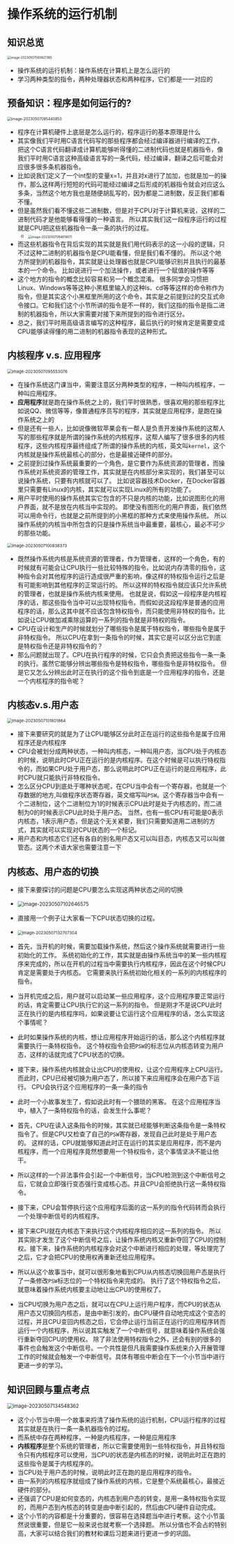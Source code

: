 # 操作系统的运行机制



## 知识总览

<img src="https://cvp.oss-cn-shanghai.aliyuncs.com/picgo/202305070936542.png" alt="image-20230507093621365" style="zoom:50%;" />

* 操作系统的运行机制：操作系统在计算机上是怎么运行的
* 学习两种类型的指令，两种处理器状态和两种程序，它们都是一一对应的



## 预备知识：程序是如何运行的?

<img src="https://cvp.oss-cn-shanghai.aliyuncs.com/picgo/202305070954985.png" alt="image-20230507095440853" style="zoom: 60%;" />

* 程序在计算机硬件上底层是怎么运行的，程序运行的基本原理是什么
* 其实像我们平时用C语言代码写的那些程序都会经过编译器进行编译的工作，把这个C语言代码翻译成计算机能够听得懂的二进制代码也就是机器指令，像我们平时用C语言这种高级语言写的一条代码，经过编译，翻译之后可能会对应很多很多条机器指令。
* 比如说我们定义了一个int型的变量x=1，并且对x进行了加加，也就是加一的操作，那么这样两行短短的代码可能经过编译之后形成的机器指令就会对应这么多条，当然这个地方我也是随便胡乱写的，因为都是二进制数，反正我们都看不懂。 
* 但是虽然我们看不懂这些二进制数，但是对于CPU对于计算机来说，这样的二进制代码才是他能够看得懂的一种语言。 所以其实我们这一段程序运行的过程就是CPU把这些机器指令一条一条的执行的过程。
  * <img src="https://cvp.oss-cn-shanghai.aliyuncs.com/picgo/202305070946198.png" alt="image-20230507094619071" style="zoom: 50%;" />
* 而这些机器指令在背后实现的其实就是我们用代码表示的这一小段的逻辑，只不过这种二进制的机器指令是CPU能看懂，但是我们看不懂的。 所以这个地方所提到的机器指令，其实就是让处理器也就是CPU能够识别并且执行的最基本的一个命令。 比如说进行一个加法操作，或者进行一个赋值的操作等等
* 这个地方的指令的概念比较容易和另一个概念混淆。 很多同学会习惯把Linux、Windows等等这种小黑框里输入的这种ls、cd等等这样的命令称作为指令，但是其实这个小黑框里所用的这个命令，其实是之前提到过的交互式命令接口。它和我们这个小节所讲的指令是不一样的，我们这指的指令是指二进制的机器指令，所以大家需要对接下来所提到的指令进行区分。 
* 总之，我们平时用高级语言编写的这种程序，最后执行的时候肯定是需要变成CPU能够读得懂的用二进制的机器指令表现的这种形式。



## 内核程序 v.s. 应用程序

<img src="https://cvp.oss-cn-shanghai.aliyuncs.com/picgo/202305070955228.png" alt="image-20230507095553076" style="zoom: 67%;" />

* 在操作系统这门课当中，需要注意区分两种类型的程序，一种叫内核程序，一种叫应用程序。
* **应用程序**就是跑在操作系统之上的，我们平时很熟悉，很喜欢用的那些程序比如说QQ、微信等等，像普通程序员写的程序，其实就是应用程序，是跑在操作系统之上的
* 但是还有一些人，比如说像微软苹果会有一帮人是负责开发操作系统的这帮人写的那些程序就是所谓的操作系统的内核程序，这帮人编写了很多很多的内核程序，这些内核程序最终组成了所谓的操作系统的内核，英文叫`kernel`，这个内核就是操作系统最核心的部分，也是最接近硬件的部分。 
* 之前提到过操作系统最重要的一个角色，是它要作为系统资源的管理者，而操作系统对系统资源的管理工作，其实就是在内核部分来实现的，我们甚至可以说操作系统，只要有内核就可以了。 比如说容器技术Docker，在Docker容器里只需要有Linux的内核，其实就可以实现Linux的所有的功能了。
* 用户平时使用的操作系统其实它包含的不只是内核的功能，比如说图形化的用户界面，就不是放在内核当中实现的。 即使没有图形化的用户界面，我们依然可以用命令行，也就是之前所提到的小黑框的那种方式来使用操作系统。 所以操作系统的内核当中所包含的只是操作系统当中最重要，最核心，最必不可少的那些功能。

<img src="https://cvp.oss-cn-shanghai.aliyuncs.com/picgo/202305071008502.png" alt="image-20230507100838373" style="zoom: 67%;" />

* 既然操作系统内核是系统资源的管理者，作为管理者，这样的一个角色，有的时候就有可能会让CPU执行一些比较特殊的指令。比如说内存清零的指令，这种指令会对其他程序的运行造成很严重的影响，像这样的特权指令运行之后是有可能影响到其他程序的正常运行的。 所以这样的特权指令就应该只允许系统的管理者，也就是操作系统内核来使用。 也就是说，假如这一段程序是内核程序的话，那这些指令当中可以出现特权指令。而假如说这段程序是普通的应用程序的话，那么这其中就不应该包含特权指令，而只能使用非特权的指令。比如说让CPU做加减乘除运算的一系列的指令就是非特权的指令。
* CPU在设计和生产的时候就划分了哪些指令是属于特权指令，哪些指令是属于非特权指令。 所以CPU在拿到一条指令的时候，其实它是可以区分出它到底是特权指令还是非特权指令的？
* 那么问题就出现了。CPU在执行程序的时候，它只会负责把这些指令一条一条的执行。虽然它能够分辨出哪些指令是特权指令，哪些指令是非特权指令。 但是它又怎么分辨出此时正在执行的这个指令到底是一个应用程序的指令，还是一个内核程序的指令呢？



## 内核态v.s.用户态

<img src="https://cvp.oss-cn-shanghai.aliyuncs.com/picgo/202305071018012.png" alt="image-20230507101801864" style="zoom: 67%;" />

* 接下来要研究的就是为了让CPU能够区分此时正在运行的这些指令是属于应用程序还是内核程序
* CPU会被划分成两种状态，一种叫内核态，一种叫用户态，当CPU处于内核态的时候，说明此时CPU正在运行的是内核程序。在这个时候是可以执行特权指令的，而如果CPU处于用户态，那么说明此时CPU正在运行的是应用程序，此时CPU就只能执行非特权指令。
* 怎么区分CPU到底处于哪种状态呢，在CPU当中会有一个寄存器，也就是一个存数据的地方,叫做程序状态寄存器，英文缩写叫`PSW`。这个寄存器当中会有一个二进制位，这个二进制位为1的时候表示CPU此时是处于内核态的，而二进制为0的时候表示CPU此时处于用户态。 当然，也有一些CPU有可能是0表示内核态，1表示用户态，但是这个无关紧要，我们只需要知道用二进制的方式，其实就可以实现对CPU状态的一个标记。
* 用户态和内核态它们还有各自的别名用户态又可以叫目态，内核态又可以叫做管态。这两个术语大家也需要注意一下



## 内核态、用户态的切换

* 接下来要探讨的问题是CPU要怎么实现这两种状态之间的切换

* <img src="https://cvp.oss-cn-shanghai.aliyuncs.com/picgo/202305071026740.png" alt="image-20230507102646575" style="zoom: 80%;" />

* 直接用一个例子让大家看一下CPU状态切换的过程。

* <img src="https://cvp.oss-cn-shanghai.aliyuncs.com/picgo/202305071327464.png" alt="image-20230507132707304" style="zoom: 67%;" />

* 首先，当开机的时候，需要加载操作系统，然后这个操作系统就需要进行一些初始化的工作。 系统初始化的工作，其实就是由操作系统当中的某一些内核程序来完成的，所以在开机的过程当中需要执行内核程序，因此在这个时候CPU肯定是需要处于内核态。 它需要来执行系统初始化相关的一系列的内核程序的指令。

* 当开机完成之后，用户就可以启动某一些应用程序，这个应用程序要正常运行的话，肯定需要让CPU执行它的这一系列的指令。 但是刚才不是说CPU此时正在执行的是内核程序吗，如果说要让它运行这个应用程序的话，怎么实现这个事情呢？

* 此时如果操作系统的内核，想让应用程序开始运行的话，那么这个内核程序就需要执行一条特权指令。 这个特权指令会把`PSW`的标志位从内核态转变为用户态，这样的话就完成了CPU状态的切换。

* 接下来，操作系统内核就会让出CPU的使用权，让这个应用程序上CPU运行。而此时，CPU已经被切换为用户态了，所以接下来应用程序会在用户态下运行。 CPU会执行这个应用程序的一条一条的指令

* 此时一个小故事发生了，假如说此时有一个猥琐的黑客。 在这个应用程序当中，植入了一条特权指令的话，会发生什么事呢？

* 首先，CPU在读入这条指令的时候，其实就已经能够判断这条指令是一条特权指令了。但是CPU又检查了自己的`PSW`寄存器，发现自己此时是处于用户态的。 这样的话，CPU就能够知道此时正在运行的其实是应用程序，而不是内核程序，而一个应用程序竟然想要用一个特权指令，这个事情坚决不能让他干。

* 所以这样的一个非法事件会引起一个中断信号，当CPU检测到这个中断信号之后，它就会立即强行变态强行变成核心态。并且CPU会拒绝执行这一条特权指令。

* 接下来，CPU会暂停执行这个应用程序后面的这一系列的指令代码转而会执行一个处理中断信号的内核程序。

* 接下来CPU就在内核态下来执行这个内核程序相应的这一系列的指令。 所以其实刚才发生了这个中断信号之后，让操作系统内核又重新夺回了CPU的控制权。接下来，操作系统的内核程序会对这个中断进行相应的处理，等处理完了之后，它才会把CPU的使用权再重新还给应用程序。

* 所以从这个故事当中，就可以很形象地看到CPU从内核态切换回用户态是执行了一条修改`PSW`标志位的一个特权指令来完成的。 执行了这个特权指令之后，就意味着操作系统内核要主动地让出CPU的使用权了。

* 当CPU切换为用户态之后，就可以在CPU上运行用户程序，而CPU的状态从用户态又切换回内核态，是由中断引发的，由CPU硬件自动地完成这个变态的过程，并且CPU变回内核态之后，它会停止运行当前正在运行的应用程序转而运行一个内核程序，所以说其实触发了一个中断信号，就意味着操作系统会强行重新夺回CPU的使用权。 除了非法使用特权指令之外，还会有别的很多的事件也会触发这个中断信号。一个共性是但凡我需要操作系统来介入开展管理工作的时候就会触发一个中断信号。具体有哪些中断会在下一个小节当中进行更进一步的学习。

  

## 知识回顾与重点考点

<img src="https://cvp.oss-cn-shanghai.aliyuncs.com/picgo/202305071345560.png" alt="image-20230507134548362" style="zoom: 80%;" />

* 这个小节当中用一个故事来捋清了操作系统的运行机制，CPU运行程序的过程其实就是在执行一条一条机器指令的过程。
* 而系统中存在两种程序，一种是内核程序，一种是应用程序
* **内核程序**是整个系统的管理者，所以它需要使用到一些特权指令，并且特权指令只有内核程序可以使用，当CPU的状态是内核态的时候，说明此时正在跑的这些指令是属于内核程序的。 
* 当CPU处于用户态的时候，说明此时正在跑的是应用程序的指令。
* 由一系列的内核程序就组成了操作系统的内核，它是整个系统最核心，最接近硬件的部分。
* 还强调了CPU是如何变态的，内核态到用户态的转变，是用一条特权指令实现的，而用户态到內核态的转变是由中断引起的，然后由CPU硬件自动完成。
* 这个小节的内容都是十分重要的，很容易在选择题当中进行考察。这个小节虽然说很重要，但是它一般来说也就考察一个选择题。 所以分值也不会占的特别高，大家可以结合我们的教材和课后习题来进行更进一步的巩固。 
